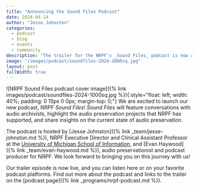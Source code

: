 ```yaml
---
title: "Announcing the Sound Files Podcast"
date: 2024-04-14
author: "Jesse Johnston"
categories: 
  - podcast
  - blog
  - events
  - community
description: "The trailer for the NRPF's _Sound Files_ podcast is now available!"
image: "/images/podcast/soundfiles-2024-1000sq.jpg"
layout: post
fullWidth: true
---
```



![NRPF Sound Files podcast cover image]({% link images/podcast/soundfiles-2024-1000sq.jpg %}){:style="float: left; width: 40%; padding: 0 15px 0 0px; margin-top: 0;"}
We are excited to launch our new podcast, NRPF _Sound Files_!
_Sound Files_ will feature conversations with audio archivists,
highlight the audio preservation projects that NRPF has supported,
and share insights on the current state of audio preservation.

The podcast is hosted by [Jesse Johnston]({% link _team/jesse-johnston.md %}), NRPF Executive Director and
Clinical Assistant Professor at the [University of Michigan School of Information](https://si.umich.edu/),
and [Evan Haywood]({% link _team/evan-haywood.md %}), audio preservationist and podcast producer for NRPF. We look forward to bringing you on this journey with us!

Our trailer episode is now live, and you can listen here or on
your favorite podcast platforms. Find out more about the podcast and links to the trailer on the [podcast page]({% link _programs/nrpf-podcast.md %}).
